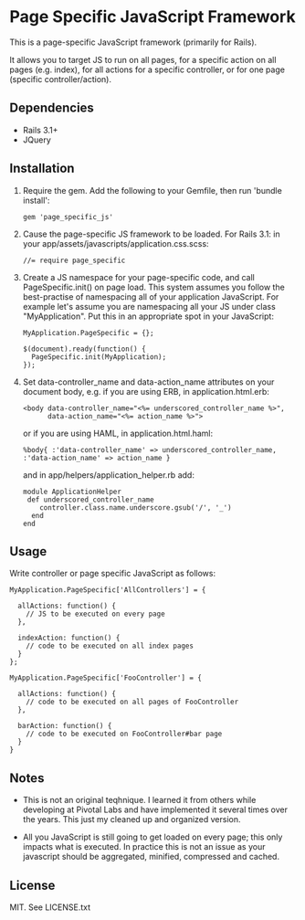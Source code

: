 Page Specific JavaScript Framework
==================================

This is a page-specific JavaScript framework (primarily for Rails).

It allows you to target JS to run on all pages, for a specific action on all pages (e.g. index),
for all actions for a specific controller, or for one page (specific controller/action).

Dependencies
------------
* Rails 3.1+
* JQuery

Installation
------------

1.  Require the gem. Add the following to your Gemfile, then run 'bundle install':

        gem 'page_specific_js'

2.  Cause the page-specific JS framework to be loaded.  For Rails 3.1: in your
    app/assets/javascripts/application.css.scss:

        //= require page_specific

3.  Create a JS namespace for your page-specific code, and call PageSpecific.init() on page load.
    This system assumes you follow the best-practise of namespacing all of your application JavaScript.
    For example let's assume you are namespacing all your JS under class "MyApplication".
    Put this in an appropriate spot in your JavaScript:

        MyApplication.PageSpecific = {};

        $(document).ready(function() {
          PageSpecific.init(MyApplication);
        });

4.  Set data-controller_name and data-action_name attributes on your document body, e.g. if you are using ERB,
    in application.html.erb:

        <body data-controller_name="<%= underscored_controller_name %>",
              data-action_name="<%= action_name %>">

    or if you are using HAML, in application.html.haml:

        %body{ :'data-controller_name' => underscored_controller_name, :'data-action_name' => action_name }

    and in app/helpers/application_helper.rb add:

        module ApplicationHelper
         def underscored_controller_name
            controller.class.name.underscore.gsub('/', '_')
          end
        end

Usage
-----

Write controller or page specific JavaScript as follows:

    MyApplication.PageSpecific['AllControllers'] = {

      allActions: function() {
        // JS to be executed on every page
      },

      indexAction: function() {
        // code to be executed on all index pages
      }
    };

    MyApplication.PageSpecific['FooController'] = {

      allActions: function() {
        // code to be executed on all pages of FooController
      },

      barAction: function() {
        // code to be executed on FooController#bar page
      }
    }

Notes
-----

*   This is not an original teqhnique.  I learned it from others while developing at Pivotal Labs and have
    implemented it several times over the years.  This just my cleaned up and organized version.

*   All you JavaScript is still going to get loaded on every page; this only impacts what is executed.
    In practice this is not an issue as your javascript should be aggregated, minified, compressed and cached.

License
-------
MIT.  See LICENSE.txt
